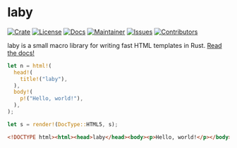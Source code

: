 # laby

[![Crate](https://img.shields.io/crates/v/laby)][1]
[![License](https://img.shields.io/crates/l/laby)](LICENSE)
[![Docs](https://img.shields.io/docsrs/laby)][2]
[![Maintainer](https://img.shields.io/badge/maintainer-luaneko-pink)][3]
[![Issues](https://img.shields.io/github/issues/chiyadev/laby.svg)][4]
[![Contributors](https://img.shields.io/github/contributors/chiyadev/laby.svg)][5]

laby is a small macro library for writing fast HTML templates in Rust. [Read the docs!][2]

```rust
let n = html!(
  head!(
    title!("laby"),
  ),
  body!(
    p!("Hello, world!"),
  ),
);

let s = render!(DocType::HTML5, s);
```

```html
<!DOCTYPE html><html><head>laby</head><body><p>Hello, world!</p></body></html>
```

[1]: https://crates.io/crates/laby
[2]: https://docs.rs/laby
[3]: https://github.com/luaneko
[4]: https://GitHub.com/chiyadev/laby/issues
[5]: https://github.com/chiyadev/laby/graphs/contributors
